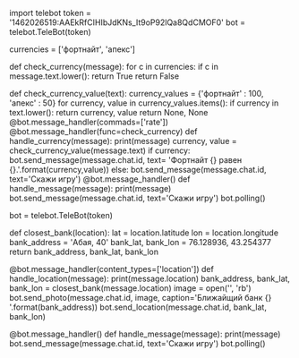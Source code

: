 import telebot
token = '1462026519:AAEkRfCIHIbJdKNs_It9oP92lQa8QdCMOF0'
bot = telebot.TeleBot(token)

currencies = ['фортнайт', 'апекс']

def check_currency(message):
    for c in currencies:
        if c in message.text.lower():
            return True
    return False

def check_currency_value(text):
    currency_values = {'фортнайт' : 100, 'апекс' : 50}
    for currency, value in currency_values.items():
        if currency in text.lower():
            return currency, value
    return None, None
@bot.message_handler(commads=['rate'])
@bot.message_handler(func=check_currency)
def handle_currency(message):
    print(message)
    currency, value = check_currency_value(message.text)
    if currency:
        bot.send_message(message.chat.id, text= 'Фортнайт {} равен {}.'.format(currency,value))
    else:
        bot.send_message(message.chat.id, text='Скажи игру')
@bot.message_handler()
def handle_message(message):
    print(message)
    bot.send_message(message.chat.id, text='Скажи игру')
bot.polling()

bot = telebot.TeleBot(token)

def closest_bank(location):
    lat = location.latitude
    lon = location.longitude
    bank_address = 'Абая, 40'
    bank_lat, bank_lon = 76.128936, 43.254377
    return bank_address, bank_lat, bank_lon
    

@bot.message_handler(content_types=['location'])
def handle_location(message):
    print(message.location)
    bank_address, bank_lat, bank_lon = closest_bank(message.location)
    image = open('', 'rb')
    bot.send_photo(message.chat.id, image, caption='Ближайщий банк {} '.format(bank_address))
    bot.send_location(message.chat.id, bank_lat, bank_lon) 
                      
@bot.message_handler()
def handle_message(message):
    print(message)
    bot.send_message(message.chat.id, text='Скажи игру')
bot.polling()
